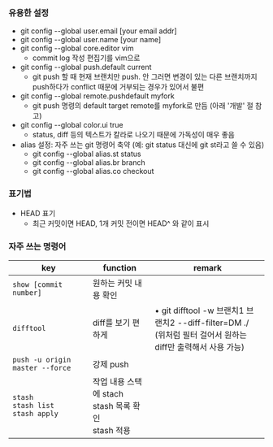 ### 유용한 설정
- git config --global user.email \[your email addr]
- git config --global user.name \[your name]
- git config --global core.editor vim
    - commit log 작성 편집기를 vim으로
- git config --global push.default current
    - git push 할 때 현재 브랜치만 push. 안 그러면 변경이 있는 다른 브랜치까지 push하다가 conflict 때문에 거부되는 경우가 있어서 불편
- git config --global remote.pushdefault myfork
    - git push 명령의 default target remote를 myfork로 만듬 (아래 '개발' 절 참고)
- git config --global color.ui true
    - status, diff 등의 텍스트가 칼라로 나오기 때문에 가독성이 매우 좋음
- alias 설정: 자주 쓰는 git 명령어 축약 (예: git status 대신에 git st라고 쓸 수 있음)
    - git config --global alias.st status
    - git config --global alias.br branch
    - git config --global alias.co checkout

### 표기법
- HEAD 표기
    - 최근 커밋이면 HEAD, 1개 커밋 전이면 HEAD^ 와 같이 표시

### 자주 쓰는 명령어

| key                                      | function                                   | remark                                                                               |
| ---------------------------------------- | ------------------------------------------ | ------------------------------------------------------------------------------------ |
| `show [commit number]`                   | 원하는 커밋 내용 확인                               |                                                                                      |
| `difftool`                               | diff를 보기 편하게                               | • git difftool -w 브랜치1 브랜치2 --diff-filter=DM ./<br>(위처럼 필터 걸어서 원하는 diff만 출력해서 사용 가능) |
| `push -u origin master --force`          | 강제 push                                    |                                                                                      |
| `stash`<br>`stash list`<br>`stash apply` | 작업 내용 스택에 stach<br>stash 목록 확인<br>stash 적용 |                                                                                      |
